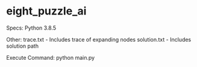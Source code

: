 # eight_puzzle_ai
Specs:
Python 3.8.5

Other:
trace.txt - Includes trace of expanding nodes
solution.txt - Includes solution path

Execute Command:
python main.py